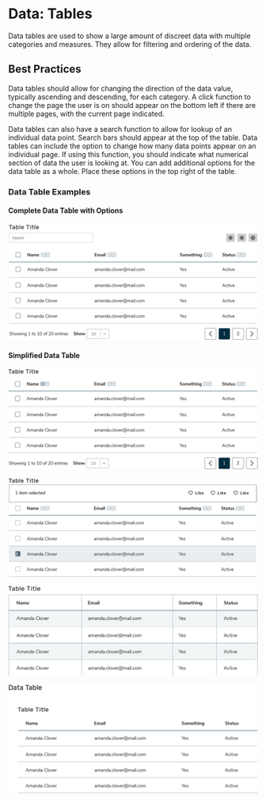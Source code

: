 # Data: Tables

Data tables are used to show a large amount of discreet data with multiple categories and measures. They allow for filtering and ordering of the data.

## Best Practices 

Data tables should allow for changing the direction of the data value, typically ascending and descending, for each category.  A click function to change the page the user is on should appear on the bottom left if there are multiple pages, with the current page indicated.

Data tables can also have a search function to allow for lookup of an individual data point. Search bars should appear at the top of the table. Data tables can include the option to change how many data points appear on an individual page. If using this function, you should indicate what numerical section of data the user is looking at. You can add additional options for the data table as a whole. Place these options in the top right of the table. 

### Data Table Examples

#### Complete Data Table with Options

![](.gitbook/assets/asset-21-2x%20%281%29.png)

#### Simplified Data Table

![](.gitbook/assets/asset-22-2x.png)

![](.gitbook/assets/asset-23-2x.png)

![](.gitbook/assets/asset-24-2x.png)

![](.gitbook/assets/asset-25-2x.png)

